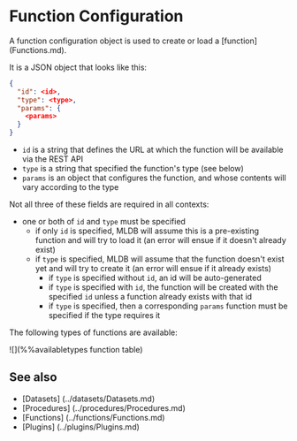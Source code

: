 # Function Configuration

A function configuration object is used to create or load a [function] (Functions.md).

It is a JSON object that looks like this:

```json
{ 
  "id": <id>, 
  "type": <type>, 
  "params": { 
    <params> 
  } 
}
```

* `id` is a string that defines the URL at which the function will be available via the REST API
* `type` is a string that specified the function's type (see below)
* `params` is an object that configures the function, and whose contents will vary according to the type

Not all three of these fields are required in all contexts:

* one or both of `id` and `type` must be specified
    * if only `id` is specified, MLDB will assume this is a pre-existing function and will try to load it (an error will ensue if it doesn't already exist)
    * if `type` is specified, MLDB will assume that the function doesn't exist yet and will try to create it (an error will ensue if it already exists)
        * if `type` is specified without `id`, an id will be auto-generated
        * if `type` is specified with `id`, the function will be created with the specified `id` unless a function already exists with that id
        * if `type` is specified, then a corresponding `params` function must be specified if the type requires it

The following types of functions are available:

![](%%availabletypes function table)


## See also

- [Datasets] (../datasets/Datasets.md)
- [Procedures] (../procedures/Procedures.md)
- [Functions] (../functions/Functions.md)
- [Plugins] (../plugins/Plugins.md)
